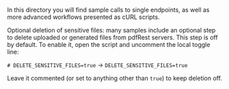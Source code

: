 In this directory you will find sample calls to single endpoints, as well
as more advanced workflows presented as cURL scripts.

Optional deletion of sensitive files: many samples include an optional step 
to delete uploaded or generated files from pdfRest servers. This step is off 
by default. To enable it, open the script and uncomment the local toggle line:

`# DELETE_SENSITIVE_FILES=true` → `DELETE_SENSITIVE_FILES=true`

Leave it commented (or set to anything other than `true`) to keep deletion off.
